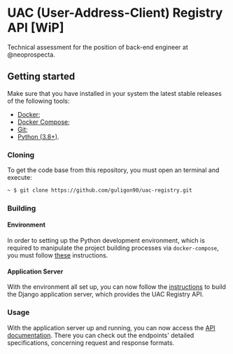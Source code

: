 # UAC (User-Address-Client) Registry API [WiP]

Technical assessment for the position of back-end engineer at @neoprospecta.

## Getting started
Make sure that you have installed in your system the latest stable releases of the following tools:

* [Docker](https://docs.docker.com/);
* [Docker Compose](https://docs.docker.com/compose/);
* [Git](https://git-scm.com/);
* [Python (3.8+)](https://www.python.org/downloads/release/python-384/).


### Cloning
To get the code base from this repository, you must open an terminal and execute:

```bash
~ $ git clone https://github.com/guligon90/uac-registry.git
```

### Building

#### Environment
In order to setting up the Python development environment, which is required to manipulate the project building processes via `docker-compose`, you must follow [these](scripts/README.md) instructions.

#### Application Server
With the environment all set up, you can now follow the [instructions](./src/backend/README.md) to build the Django application server, which provides the UAC Registry API.

### Usage
With the application server up and running, you can now access the [API documentation](http://localhost:8080/docs). There you can check out the endpoints' detailed specifications, concerning request and response formats.